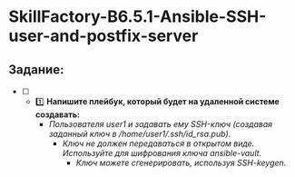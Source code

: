 # SkillFactory-B6.5.1-Ansible-SSH-user-and-postfix-server

## Задание:

* [ ] - :one:  **Напишите плейбук, который будет на удаленной системе создавать:**    
    - *Пользователя user1 и задавать ему SSH-ключ (создавая заданный ключ в /home/user1/.ssh/id_rsa.pub).* 
      - *Ключ не должен передаваться в открытом виде. Используйте для шифрования ключа ansible-vault.* 
        - *Ключ можете сгенерировать, используя SSH-keygen.*
